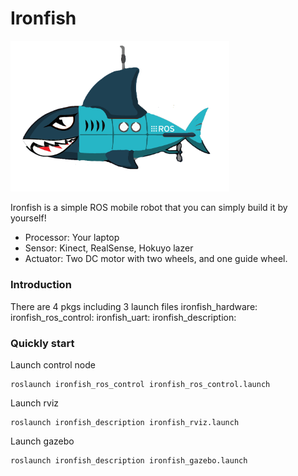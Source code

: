 # Ironfish
<img src="https://github.com/shannon112/IronFish/blob/master/ironfish.png" width="350">

Ironfish is a simple ROS mobile robot that you can simply build it by yourself!  
* Processor: Your laptop
* Sensor: Kinect, RealSense, Hokuyo lazer
* Actuator: Two DC motor with two wheels, and one guide wheel.

### Introduction
There are 4 pkgs including 3 launch files
ironfish_hardware:
ironfish_ros_control:
ironfish_uart:
ironfish_description:

### Quickly start
Launch control node
```
roslaunch ironfish_ros_control ironfish_ros_control.launch
```
Launch rviz
```
roslaunch ironfish_description ironfish_rviz.launch
```
Launch gazebo
```
roslaunch ironfish_description ironfish_gazebo.launch
```
